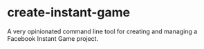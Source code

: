 # create-instant-game
A very opinionated command line tool for creating and managing a Facebook Instant Game project.
